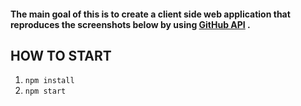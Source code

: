 #### The main goal of this is to create a client side web application that reproduces the screenshots below by using [GitHub API](https://developer.github.com/v3/) .

## HOW TO START

1. `npm install`
2. `npm start`


